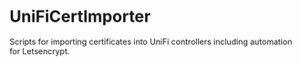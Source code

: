 # UniFiCertImporter
Scripts for importing certificates into UniFi controllers including automation for Letsencrypt.
